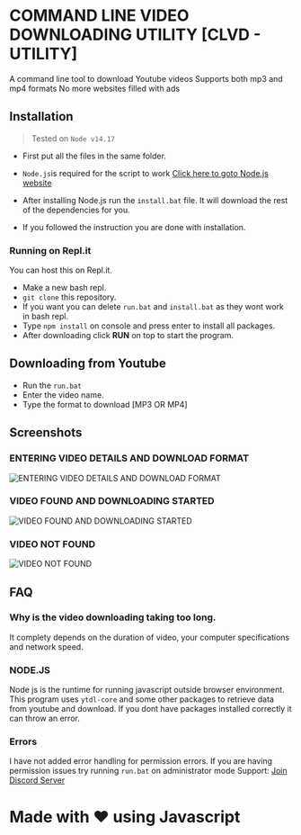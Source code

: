 # COMMAND LINE VIDEO DOWNLOADING UTILITY [CLVD - UTILITY]
A command line tool to download Youtube videos
Supports both mp3 and mp4 formats
No more websites filled with ads

## Installation
> Tested on `Node v14.17`

- First put all the files in the same folder.

- `Node.js`is required for the script to work [Click here to goto Node.js website](https://nodejs.org/en/)



- After installing Node.js run the `install.bat` file. It will download the rest of the dependencies for you.

- If you followed the instruction you are done with installation.


### Running on Repl.it
You can host this on Repl.it. 
- Make a new bash repl.
- `git clone` this repository.
- If you want you can delete `run.bat` and `install.bat` as they wont work in bash repl.
- Type `npm install` on console and press enter to install all packages.
- After downloading click **RUN** on top to start the program.



## Downloading from Youtube

- Run the `run.bat`
- Enter the video name.
- Type the format to download [MP3 OR MP4]


## Screenshots
 ### ENTERING VIDEO DETAILS AND DOWNLOAD FORMAT
![ENTERING VIDEO DETAILS AND DOWNLOAD FORMAT](https://cdn.discordapp.com/attachments/894302915508969482/894954795692064808/unknown.png)

### VIDEO FOUND AND DOWNLOADING STARTED
![VIDEO FOUND AND DOWNLOADING STARTED](https://cdn.discordapp.com/attachments/894302915508969482/894955079717777438/unknown.png)

### VIDEO NOT FOUND
![VIDEO NOT FOUND](https://cdn.discordapp.com/attachments/894302915508969482/894956324348121148/unknown.png)


## FAQ

### Why is the video downloading taking too long.
It complety depends on the duration of video, your computer specifications and network speed.

### NODE.JS
Node js is the runtime for running javascript outside browser environment. This program uses `ytdl-core` and some other packages to retrieve data from youtube and download. If you dont have packages installed correctly it can throw an error.

### Errors
I have not added error handling for permission errors.
If you are having permission issues try running `run.bat` on administrator mode
Support: [Join Discord Server](https://discord.gg/3qTY9JdQ6z)



# Made with ❤ using Javascript
